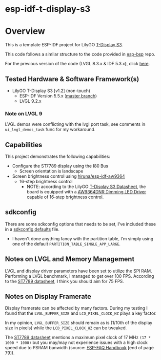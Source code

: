 # esp-idf-t-display-s3

# Overview
This is a template ESP-IDF project for LilyGO [T-Display S3](https://github.com/Xinyuan-LilyGO/T-Display-S3).

This code follows a similar structure to the code provided in [esp-bsp](https://github.com/espressif/esp-bsp) repo.

For the previous version of the code (LVGL 8.3.x & IDF 5.3.x), click [here](https://github.com/hiruna/esp-idf-t-display-s3/tree/idf_5.3.x_lvgl_8.3.x).

## Tested Hardware & Software Framework(s)
* LilyGO T-Display S3 [v1.2] (non-touch)
  * ESP-IDF Version 5.5.x ([master branch](https://github.com/espressif/esp-idf))
  * LVGL 9.2.x

### Note on LVGL 9
LVGL demos were conflicting with the lvgl port task, see comments in `ui_lvgl_demos_task` func for my workaround.

## Capabilities

This project demonstrates the following capabilities:

* Configure the ST7789 display using the I80 Bus
  * Screen orientation is landscape
* Screen brightness control using [hiruna/esp-idf-aw9364](https://github.com/hiruna/esp-idf-aw9364.git)
  * 16-step brightness control
    * NOTE: according to the LilyGO [T-Display S3 Datasheet](https://github.com/Xinyuan-LilyGO/T-Display-S3/blob/main/schematic/T_Display_S3.pdf), the board is equipped with a [AW9364DNR Dimming LED Driver](https://datasheet.lcsc.com/lcsc/1912111437_AWINIC-Shanghai-Awinic-Tech-AW9364DNR_C401007.pdf)
      capable of 16-step brightness control.

## sdkconfig

There are some sdkconfig options that needs to be set, I've included these in a [sdkconfig.defaults](./sdkconfig.defaults) file.
  * I haven't done anything fancy with the partition table, I'm simply using one of the default `PARTITION_TABLE_SINGLE_APP_LARGE`.


## Notes on LVGL and Memory Management

LVGL and display driver parameters have been set to utilize the SPI RAM. Performing a LVGL benchmark, I managed to get over 100 FPS.
According to the [ST7789 datasheet](https://www.rhydolabz.com/documents/33/ST7789.pdf), I think you should aim for 75 FPS.

## Notes on Display Framerate
Display framerate can be affected by many factors. During my testing I found that the `LVGL_BUFFER_SIZE` and `LCD_PIXEL_CLOCK_HZ` plays a key factor.

In my opinion, `LVGL_BUFFER_SIZE` should remain as is (1/10th of the display size in pixels) while the `LCD_PIXEL_CLOCK_HZ` can be tweaked.

The [ST7789 datasheet](https://www.rhydolabz.com/documents/33/ST7789.pdf) mentions a maximum pixel clock of 17 MHz `(17 * 1000 * 1000)`
but you may/may not experience issues with a high clock speed due to PSRAM banwidth (source: [ESP-FAQ Handbook](https://docs.espressif.com/projects/esp-faq/en/latest/esp-faq-en-master.pdf) [end of page 79]).

